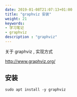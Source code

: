 ```yaml
---
date: 2019-01-08T21:07:13+01:00
title: "graphviz 安装"
weight: 21
keywords:
- 学习笔记
- graphviz
description : "graphviz"
---
```


关于 graphviz , 实现方式

http://www.graphviz.org/

## 安装

```
sudo apt install -y graphviz
```

